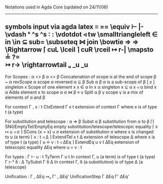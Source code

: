 Notations used in Agda Core (updated on 24/11/06)

---------------------------------------------------------------------------------------------------
symbols     input via agda          latex
≡           ==                      \equiv
⊢           |-                      \vdash
ˢ           ^s                      ^s
∶           :                       \vdotdot
◃           tw                      \smalltriangleleft
∈           in                      \in
⊆           sub=                    \subseteq
⋈           join                    \bowtie
⇒           =>                      \Rightarrow
⌈           cuL                     \lceil
⌉           cuR                     \rceil
↦           r-|                     \mapsto
≟           ?=                      
↣           r->                     \rightarrowtail
ᵤ           _u                      _u
---------------------------------------------------------------------------------------------------

For Scopes :
α <> β                  α <> β                  Concatenation of scope α at the end of scope β
~ α                     revScope α              scope α reversed
α ⊆ β                   Sub α β                 α is a sub-scope of β
[ x ]                   singleton x             Scope of one element x
x ∈ α                   In x α                  singleton x ⊆ α
x ◃ α                   bind x α                Adds element x to scope α
α ⋈ β ≡ γ               Split α β γ             scope γ is a mix of elements of α and β

For context
Γ , x ∶ t               CtxExtend Γ x t         extension of context Γ where x is of type t (a type)

For substitution and telescope :
α ⇒ β                   Subst α β               substitution from α to β
⌈⌉                      SNil/EmptyTel/EmptyEq   empty substitution/telescope/telescopic equality
⌈ x ↦ u ◃ σ ⌉           SCons {x = x} u σ       extension of substitution σ where x is changed to u (a term)
⌈ x ∶ t ◃ Δ ⌉           ExtendTel x t Δ         extension of telescope Δ where x is of type t (a type)
⌈ u ≟ v ∶ t ◃ ΔEq ⌉     ExtendEq u v t ΔEq      extension of telescopic equality ΔEq where u = v : t

For types :
Γ ⊢ u ∶ t               TyTerm Γ u t            In context Γ, u (a term) is of type t (a type)
Γ ⊢ˢ δ ∶ Δ              TySubst Γ δ Δ           In context Γ,  δ (a substitution) is of type Δ (a telescope)

Unification :
Γ , ΔEq ↣ᵤ Γ' , ΔEq'   UnificationStep Γ ΔEq Γ' ΔEq'
